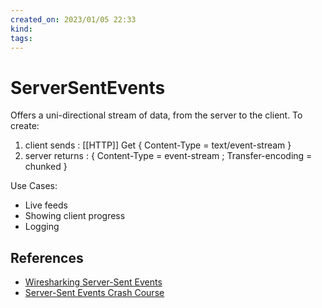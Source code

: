 ```yaml
---
created_on: 2023/01/05 22:33
kind:
tags:
---
```


# ServerSentEvents

Offers a uni-directional stream of data, from the server to the client. To create:

1. client sends : [[HTTP]] Get { Content-Type = text/event-stream }
2. server returns : { Content-Type = event-stream ; Transfer-encoding = chunked }

Use Cases:

- Live feeds
- Showing client progress
- Logging

## References

- [Wiresharking Server-Sent Events](https://www.youtube.com/watch?v=FUL_Buud7jY)
- [Server-Sent Events Crash Course](https://www.youtube.com/watch?v=4HlNv1qpZFY)

